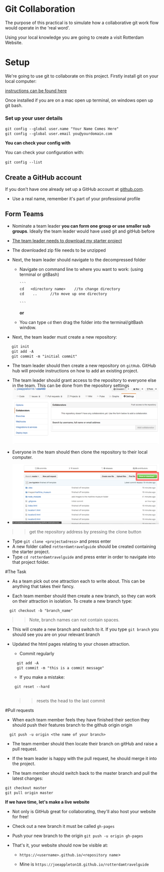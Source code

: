 # Git Collaboration 

The purpose of this practical is to simulate how a collaborative git work flow would operate in the 'real word'.

Using your local knowledge you are going to create a visit Rotterdam Website. 


	
# Setup

We're going to use git to collaborate on this project. Firstly install git on your local computer:

[instructions can be found here](https://git-scm.com/book/en/v2/Getting-Started-Installing-Git)


Once installed if you are on a mac open up terminal, on windows open up git bash.  


### Set up your user details 

```
git config --global user.name "Your Name Comes Here"
git config --global user.email you@yourdomain.com
```

**You can check your config with**

You can check your configuration with:

``git config --list``


## Create a GitHub account

If you don't have one already set up a GitHub account at [github.com](http://www.github.com). 

- Use a real name, remember it's part of your professional profile



## Form Teams 


- Nominate a team leader **you can form one group or use smaller sub groups**. Ideally the team leader would have used git and gitHub before

- [The team leader needs to download my starter project](https://github.com/sirus21/rotterdamtravelguide/archive/master.zip)

- The downloaded zip file needs to be unzipped

- Next, the team leader should navigate to the decompressed folder

  - Navigate on command line to where you want to work:  (using terminal or gitBash) 

		```
		cd   <directory name>    //to change directory 
		cd    ..      //to move up one directory 
		
		```  
   	**or**
   			
  -  You can type `cd` then drag the folder into the terminal/gitBash window. 
   
 - Next, the team leader must create a new repository: 

 ```
    git init 
    git add -A
    git commit -m "initial commit"
 ```  

- The team leader should then create a new repository on `gitHub`. GitHub hub will provide instructions on how to add an existing project. 

- The team leader should grant access to the repository to everyone else in the team. This can be done from the repository settings  
![](assets/git_setting.jpg)


- Everyone in the team should then clone the repository to their local computer. 

- ![](assets/clone.jpg) 
>> get the repository address by pressing the clone button 

  - Type `git clone <projectadress>` and press enter 
  - A new folder called `rotterdamtravelguide` should be created containing the starter project.
  - Type `cd rotterdamtravelguide` and press enter in order to navigate into that project folder. 
  

 
 #The Task 
 
  
 - As a team pick out one attraction each to write about. This can be anything that takes their fancy. 

 - Each team member should then create a new branch, so they can work on their attraction in isolation. To create a new branch type:

 ```
   git checkout -b "branch_name"
 
 ```
 >> Note, branch names can not contain spaces.
 
 - This will create a new branch and switch to it. If you type  `git branch` you should see you are on your relevant branch 

 - Updated the html pages relating to your chosen attraction.  
 	- Commit regularly 
 	
 	```
 	  git add -A
 	  git commit -m "this is a commit message"
 	```

   - If you make a mistake:

   ```
    git reset --hard
   		
   ```
   >> resets the head to the last commit 
   
 #Pull requests 
   
 - When each team member feels they have finished their section they should push their features branch to the github origin  origin 


 ```
   git push -u origin <the name of your branch>	
```

- The team member should then locate their branch on gitHub and raise a pull request.


- If the team leader is happy with the pull request, he should merge it into the project.

- The team member should switch back to the master branch and pull the latest changes:

``` 
git checkout master
git pull origin master

```


**If we have time, let's make a live website**

- Not only is GitHub great for collaborating, they'll also host your website for free! 

- Check out a new branch it must be called `gh-pages` 

- Push your new branch to the origin `git push -u origin gh-pages`

- That's it, your website should now be visible at:

   - `https://<username>.github.io/<repository name`>

   - Mine is `https://joeappleton18.github.io/rotterdamtravelguide`










